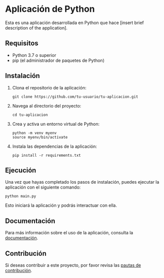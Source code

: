 # Aplicación de Python

Esta es una aplicación desarrollada en Python que hace [insert brief description of the application].

## Requisitos

- Python 3.7 o superior
- pip (el administrador de paquetes de Python)

## Instalación

1. Clona el repositorio de la aplicación:

   ```
   git clone https://github.com/tu-usuario/tu-aplicacion.git
   ```

2. Navega al directorio del proyecto:

   ```
   cd tu-aplicacion
   ```

3. Crea y activa un entorno virtual de Python:

   ```
   python -m venv myenv
   source myenv/bin/activate
   ```

4. Instala las dependencias de la aplicación:

   ```
   pip install -r requirements.txt
   ```

## Ejecución

Una vez que hayas completado los pasos de instalación, puedes ejecutar la aplicación con el siguiente comando:

```
python main.py
```

Esto iniciará la aplicación y podrás interactuar con ella.

## Documentación

Para más información sobre el uso de la aplicación, consulta la [documentación](docs/README.md).

## Contribución

Si deseas contribuir a este proyecto, por favor revisa las [pautas de contribución](CONTRIBUTING.md).

